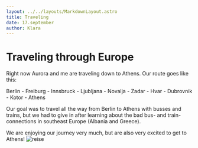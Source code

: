 ```yaml
---
layout: ../../layouts/MarkdownLayout.astro
title: Traveling
date: 17.september
author: Klara
---
```


# Traveling through Europe

Right now Aurora and me are traveling down to Athens. Our route goes like this:

Berlin - Freiburg - Innsbruck - Ljubljana - Novalja - Zadar - Hvar - Dubrovnik - Kotor - Athens

Our goal was to travel all the way from Berlin to Athens with busses and trains, but we had to give in after learning about the bad bus- and train-connections in southeast Europe (Albania and Greece).

We are enjoying our journey very much, but are also very excited to get to Athens!
![reise](/images/backpack.jpeg)
